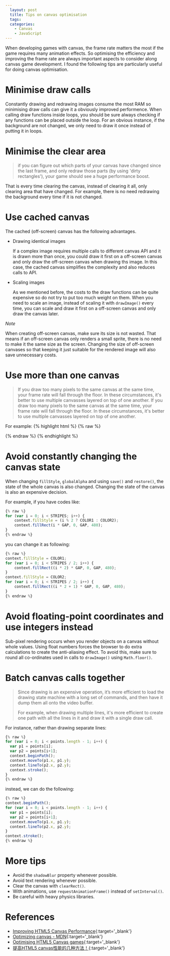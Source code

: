 ```yaml
---
  layout: post
  title: Tips on canvas optimisation
  tags:
  categories:
    - Canvas
    - JavaScript
---
```


When developing games with canvas, the frame rate matters the most if the game
requires many animation effects. So optimising the efficiency and
improving the frame rate are always important aspects to consider along canvas
game development. I found the following tips are particularly useful for doing
canvas optimisation.


# **Minimise draw calls**

Constantly drawing and redrawing images consume the most RAM so minimising draw
calls can give it a obviously improved performence. When calling draw functions
inside loops, you should be sure always checking if any functions can be placed
outside the loop. For an obvious instance, if the background are not changed, we
only need to draw it once instead of putting it in loops.

# **Minimise the clear area**

> if you can figure out which parts of your canvas have changed since the last frame,
> and only redraw those parts (by using 'dirty rectangles'), your game should see
> a huge performance boost.

That is every time clearing the canvas, instead of clearing it all, only clearing
area that have changed. For example, there is no need redrawing the background
every time if it is not changed.

# **Use cached canvas**

The cached (off-screen) canvas has the following advantages.

- Drawing identical images

  If a complex image requires multiple calls to different canvas API and it is
  drawn more than once, you could draw it first on a off-screen canvas and
  only draw the off-screen canvas when drawing ths image. In this case, the
  cached canvas simplifies the complexity and also reduces calls to API.

- Scaling images

  As we mentioned before, the costs to the draw functions can be quite expensive
  so do not try to put too much weight on them. When you need to scale an image,
  instead of scaling it with `drawImage()` every time, you can scale and draw it
  first on a off-screen canvas and only draw the canvas later.

*Note*

  When creating off-screen canvas, make sure its size is not wasted. That means
  if an off-screen canvas only renders a small sprite, there is no need to make
  it the same size as the screen. Changing the size of off-screen canvases so
  that keeping it just suitable for the rendered image will also save unnecessary
  costs.

# **Use more than one canvas**

> If you draw too many pixels to the same canvas at the same time, your frame rate will fall through the floor. In these circumstances, it's better to use multiple canvasses layered on top of one another. If you draw too many pixels to the same canvas at the same time, your frame rate will fall through the floor. In these circumstances, it's better to use multiple canvasses layered on top of one another.

For example:
{% highlight html %}
{% raw %}
<div id="stage">
  <canvas id="ui-layer" width="480" height="320"></canvas>
  <canvas id="game-layer" width="480" height="320"></canvas>
  <canvas id="background-layer" width="480" height="320"></canvas>
</div>
{% endraw %}
{% endhighlight %}

# **Avoid constantly changing the canvas state**

When changing `fillStyle`, `globalAlpha` and using `save()` and `restore()`,
the state of the whole canvas is also changed. Changing the state of the canvas
is also an expensive decision.

For example, if you have codes like:

```javascript
{% raw %}
for (var i = 0; i < STRIPES; i++) {
    context.fillStyle = (i % 2 ? COLOR1 : COLOR2);
    context.fillRect(i * GAP, 0, GAP, 480);
}
{% endraw %}
```

you can change it as following:

```javascript
{% raw %}
context.fillStyle = COLOR1;
for (var i = 0; i < STRIPES / 2; i++) {
    context.fillRect((i * 2) * GAP, 0, GAP, 480);
}
context.fillStyle = COLOR2;
for (var i = 0; i < STRIPES / 2; i++) {
    context.fillRect((i * 2 + 1) * GAP, 0, GAP, 480);
}
{% endraw %}
```

# **Avoid floating-point coordinates and use integers instead**

Sub-pixel rendering occurs when you render objects on a canvas without whole values.
Using float numbers forces the browser to do extra calculations to create the
anti-aliasing effect. To avoid this, make sure to round all co-ordinates used
in calls to `drawImage()` using `Math.floor()`.

# **Batch canvas calls together**

> Since drawing is an expensive operation, it’s more efficient to load the drawing state machine with a long set of commands, and then have it dump them all onto the video buffer.
>
> For example, when drawing multiple lines, it's more efficient to create one path with all the lines in it and draw it with a single draw call.

For instance, rather than drawing separate lines:

```javascript
{% raw %}
for (var i = 0; i < points.length - 1; i++) {
  var p1 = points[i];
  var p2 = points[i+1];
  context.beginPath();
  context.moveTo(p1.x, p1.y);
  context.lineTo(p2.x, p2.y);
  context.stroke();
}
{% endraw %}
```

instead, we can do the following:

```javascript
{% raw %}
context.beginPath();
for (var i = 0; i < points.length - 1; i++) {
  var p1 = points[i];
  var p2 = points[i+1];
  context.moveTo(p1.x, p1.y);
  context.lineTo(p2.x, p2.y);
}
context.stroke();
{% endraw %}
```

# **More tips**

- Avoid the `shadowBlur` property whenever possible.
- Avoid text rendering whenever possible.
- Clear the canvas with `clearRect()`.
- With animations, use `requestAnimationFrame()` instead of `setInterval()`.
- Be careful with heavy physics libraries.

# **References**
- [Improving HTML5 Canvas Performance](https://www.html5rocks.com/en/tutorials/canvas/performance/){:target='_blank'}
- [Optimizing canvas - MDN](https://developer.mozilla.org/en-US/docs/Web/API/Canvas_API/Tutorial/Optimizing_canvas){:target='_blank'}
- [ Optimising HTML5 Canvas games](https://nicolahibbert.com/optimising-html5-canvas-games/){:target='_blank'}
- [提高HTML5 canvas性能的几种方法！](https://my.oschina.net/aaronzh/blog/132346){:target='_blank'}
